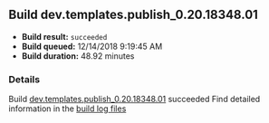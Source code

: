 ## Build dev.templates.publish_0.20.18348.01
- **Build result:** `succeeded`
- **Build queued:** 12/14/2018 9:19:45 AM
- **Build duration:** 48.92 minutes
### Details
Build [dev.templates.publish_0.20.18348.01](https://winappstudio.visualstudio.com/web/build.aspx?pcguid=a4ef43be-68ce-4195-a619-079b4d9834c2&builduri=vstfs%3a%2f%2f%2fBuild%2fBuild%2f26756) succeeded
Find detailed information in the [build log files](https://uwpctdiags.blob.core.windows.net/buildlogs/dev.templates.publish_0.20.18348.01_logs.zip)
